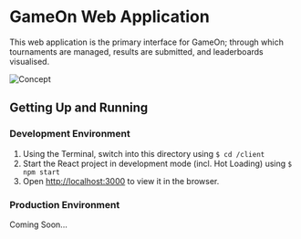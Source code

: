 # GameOn Web Application

This web application is the primary interface for GameOn; through which tournaments are managed, results are submitted, and leaderboards visualised.

![Concept](https://i.imgur.com/9gqe6Wn.png)

## Getting Up and Running

### Development Environment

1. Using the Terminal, switch into this directory using `$ cd /client`
2. Start the React project in development mode (incl. Hot Loading) using `$ npm start`
3. Open [http://localhost:3000](http://localhost:3000) to view it in the browser.

### Production Environment

Coming Soon...
